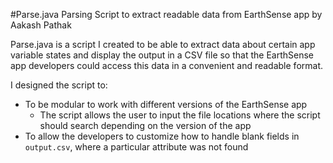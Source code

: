#Parse.java
Parsing Script to extract readable data from EarthSense app
by Aakash Pathak

Parse.java is a script I created to be able to extract data about certain app variable states and display the output in a CSV file so that the EarthSense app developers could access this data in a convenient and readable format.

I designed the script to:
  * To be modular to work with different versions of the EarthSense app 
    * The script allows the user to input the file locations where the script should search depending on the version of the app
  * To allow the developers to customize how to handle blank fields in `output.csv`, where a particular attribute was not found
  
